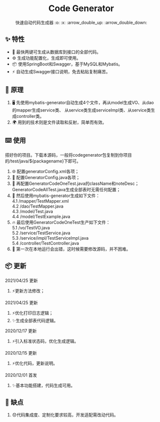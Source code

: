 <h1 align="center">Code Generator</h1>
<div align="center">
快速自动代码生成器 :o: :x: :arrow_double_up: :arrow_double_down:
</div>

## ✨ 特性
- 🌈 最快两键可生成从数据库到接口的全部代码。
- ⚙️ 生成功能配置化，生成即可使用。
- 📦 使用SpringBoot和Swagger，基于MySQL和Mybatis。
- ⚡ 自动生成Swagger接口说明，免去粘贴复制痛苦。

## 🔨 原理
1. 🖥 先使用mybatis-generator自动生成4个文件，再从model生成VO、从dao的mapper生成service类、
  从service类生成serviceImpl类、从service类生成controller类。
2. 🌍 用到的技术则是文件读取和反射，简单而有效。

## ⌨️ 使用
搭好你的项目。下载本源码，一般将codegenerator包复制到你项目的/test/java/${packagename}下即可。
1. 🌐 配置generatorConfig.xml各项；
2. 🤝 配置GeneratorConfig.java各项；
3. 🐞 再配置GeneratorCodeOneTest.java的className和noteDesc；
    GeneratorCodeAllTest.java生成全部表时无需任何配置；
4. 📖 然后使用mybatis-generator生成如下文件：<br/>
  4.1 /mapper/TestMapper.xml <br/>
  4.2 /dao/TestMapper.java <br/>
  4.3 /model/Test.java <br/>
  4.4 /model/TestExample.java <br/>
5. 🔥 最后使用GeneratorCodeOneTest生产如下文件： <br/>
  5.1 /vo/TestVO.java <br/>
  5.2 /service/TestService.java <br/>
  5.3 /service/impl/TestServiceImpl.java <br/>
  5.4 /controller/TestController.java <br/>
6. 🌟 第一次在本地运行会出错，这时候需要修改源码，并不困难。
  
## 📦 更新
2021/04/25 更新
   1. :zap:更新方法修改；
   
2021/04/25 更新
   1. :zap:优化打印日志逻辑；
   2. :sparkles:生成全部表代码逻辑。
   
2020/12/17 更新
   1. :zap:引入标准状态码，优化生成逻辑。
   
2020/12/15 更新
   1. :zap:优化代码，更新说明。

2020/12/01 首发
   1. :sparkles:基本功能搭建，代码生成可用。

## 🌈 缺点
1. 😞代码集成度、定制化要求较高，开发适配需改动代码。
